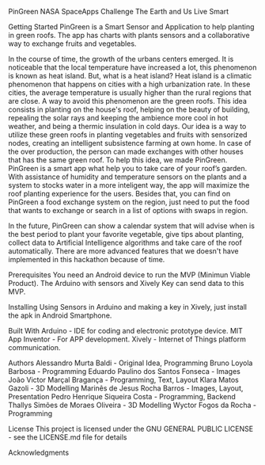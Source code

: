 PinGreen
NASA SpaceApps Challenge
The Earth and Us
Live Smart

Getting Started
PinGreen is a Smart Sensor and Application to help planting in green roofs. The app has charts with plants sensors and a collaborative way to exchange fruits and vegetables.

In the course of time, the growth of the urbans centers emerged. It is noticeable that the local temperature have increased a lot, this phenomenon is known as heat island.
But, what is a heat island? Heat island is a climatic phenomenon that happens on cities with a high urbanization rate. In these cities, the average temperature is usually higher than the rural regions that are close.
A way to avoid this phenomenon are the green roofs. This idea consists in planting on the house's roof, helping on the beauty of building, repealing the solar rays and keeping the ambience more cool in hot weather, and being a thermic insulation in cold days.
Our idea is a way to utilize these green roofs in planting vegetables and fruits with sensorized nodes, creating an intelligent subsistence farming at own home. In case of the over production, the person can made exchanges with other houses that has the same green roof.
To help this idea, we made PinGreen. PinGreen is a smart app what help you to take care of your roof’s garden. With assistance of humidity and temperature sensors on the plants and a system to stocks water in a more inteligent way, the app will maximize the roof planting experience for the users.
Besides that, you can find on PinGreen a food exchange system on the region, just need to put the food that wants to exchange or search in a list of options with swaps in region.

In the future, PinGreen can show a calendar system that will advise when is the best period to plant your favorite vegetable, give tips about planting, collect data to Artificial Intelligence algorithms and take care of the roof automatically. There are more advanced features that we doesn't have implemented in this hackathon because of time. 

Prerequisites
You need an Android device to run the MVP (Minimun Viable Product). The Arduino with sensors and Xively Key can send data to this MVP.

Installing
Using Sensors in Arduino and making a key in Xively, just install the apk in Android Smartphone.

Built With
Arduino - IDE for coding and electronic prototype device.
MIT App Inventor - For APP development.
Xively - Internet of Things platform communication.

Authors
Alessandro Murta Baldi - Original Idea, Programming
Bruno Loyola Barbosa - Programming
Eduardo Paulino dos Santos Fonseca - Images
João Victor Marçal Bragança - Programming, Text, Layout
Klara Matos Gazoli - 3D Modelling
Marinês de Jesus Rocha Barros - Images, Layout, Presentation
Pedro Henrique Siqueira Costa - Programming, Backend
Thallys Simões de Moraes Oliveira - 3D Modelling
Wyctor Fogos da Rocha - Programming

License
This project is licensed under the GNU GENERAL PUBLIC LICENSE - see the LICENSE.md file for details

Acknowledgments
